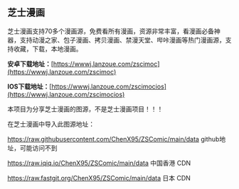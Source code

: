 ## 芝士漫画
芝士漫画支持70多个漫画源，免费看所有漫画，资源非常丰富，看漫画必备神器，支持动漫之家、包子漫画、拷贝漫画、禁漫天堂、哔咔漫画等热门漫画源，支持收藏，下载，本地漫画。

**安卓下载地址：**[https://wwwj.lanzoue.com/zscimoc](https://wwwj.lanzoue.com/zscimoc)

**IOS下载地址：**[https://wwwj.lanzoue.com/zscimocios](https://wwwj.lanzoue.com/zscimocios)

本项目为分享芝士漫画的图源，不是芝士漫画项目！！！

在芝士漫画中导入此图源地址：

https://raw.githubusercontent.com/ChenX95/ZSComic/main/data github地址，可能访问不到

https://raw.iqiq.io/ChenX95/ZSComic/main/data  中国香港 CDN

https://raw.fastgit.org/ChenX95/ZSComic/main/data  日本 CDN
